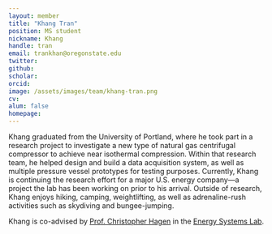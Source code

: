 ```yaml
---
layout: member
title: "Khang Tran"
position: MS student
nickname: Khang
handle: tran
email: trankhan@oregonstate.edu
twitter:
github:
scholar:
orcid:
image: /assets/images/team/khang-tran.png
cv:
alum: false
homepage:
---
```

Khang graduated from the University of Portland, where he took part in a research project to investigate a new type of natural gas centrifugal compressor to achieve near isothermal compression. Within that research team, he helped design and build a data acquisition system, as well as multiple pressure vessel prototypes for testing purposes. Currently, Khang is continuing the research effort for a major U.S. energy company—a project the lab has been working on prior to his arrival. Outside of research, Khang enjoys hiking, camping, weightlifting, as well as adrenaline-rush activities such as skydiving and bungee-jumping.

Khang is co-advised by [Prof. Christopher Hagen](http://osucascades.edu/energy-systems-lab/dr-christopher-hagen) in the [Energy Systems Lab].


[Oregon State University]: http://oregonstate.edu/
[School of Mechanical, Industrial, and Manufacturing Engineering]: http://mime.oregonstate.edu
[Energy Systems Lab]: http://osucascades.edu/energy-systems-lab/
